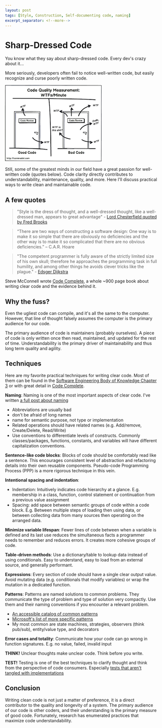```yaml
---
layout: post
tags: [Style, Construction, Self-documenting code, naming]
excerpt_separator: <!--more-->
---
```


# Sharp-Dressed Code

You know what they say about sharp-dressed code. Every dev's crazy about it...

More seriously, developers often fail to notice well-written code, but easily recognize and curse poorly written code.

[![wtf per minute comic](../post-media/Well-Dressed-Code/WFTPM.png)](https://reviewthecode.blogspot.com/2016/01/wtf-per-minute-actual-measurement-for.html)

Still, some of the greatest minds in our field have a great passion for well-written code (quotes below). Code clarity directly contributes to understandability, maintenance, quality, and more.  Here I'll discuss practical ways to write clean and maintainable code.
<!--more-->

## A few quotes

>"Style is the dress of thought, and a well-dressed thought, like a well-dressed man, appears to great advantage" - [Lord Chesterfield quoted by Fred Brooks](https://www.amazon.com/Design-Essays-Computer-Scientist/dp/0201362988)

>   “There are two ways of constructing a software design: One way is to make it
>   so simple that there are obviously no deficiencies and the other way is to
>   make it so complicated that there are no obvious deficiencies.” – C.A.R. Hoare

> "The competent programmer is fully aware of the strictly limited
    size of his own skull; therefore he approaches the programming task
    in full humility, and among other things he avoids clever tricks
    like the plague." - [Edsger Dijkstra](https://www.cs.utexas.edu/~EWD/transcriptions/EWD03xx/EWD340.html)

Steve McConnell wrote [Code Complete](https://www.amazon.com/Code-Complete-Practical-Handbook-Construction/dp/0735619670), a whole ~900 page book about writing clear code and the evidence behind it.


## Why the fuss?

Even the ugliest code can compile, and it's all the same to the computer. However, that line of thought falsely assumes the computer is the primary audience for our code.

The primary audience of code is maintainers (probably ourselves). A piece of code is only written once then read, maintained, and updated for the rest of time. Understandability is the primary driver of maintainability and thus long term quality and agility.

<!-- call out construction and connect construction to design? (swebok quote on their overlap) -->


## Techniques

Here are my favorite practical techniques for writing clear code. Most of them can be found in the [Software Engineering Body of Knowledge Chapter 3](https://www.computer.org/education/bodies-of-knowledge/software-engineering/v3) or with great detail in [Code Complete](https://www.amazon.com/Code-Complete-Practical-Handbook-Construction/dp/0735619670).

**Naming**: Naming is one of the most important aspects of clear code. I've written [a full post about naming](../_posts/DevEssentials/2018-10-01-Semantic-Naming.md)
- Abbreviations are usually bad
- don't be afraid of long names
- name for semantic purpose, not type or implementation
- Related operations should have related names (e.g. Add/remove, Create/Delete, Read/Write)
- Use conventions to differentiate levels of constructs. Commonly classes/packages, functions, constants, and variables will have different capitalization conventions.

**Sentence-like code blocks**: Blocks of code should be comfortably read like a sentence. This encourages consistent level of abstraction and refactoring details into their own reusable components. Pseudo-code Programming Process (PPP) is a more rigorous technique in this vein.

**Intentional spacing and indentation**: 
- Indentation: Intuitively indicates code hierarchy at a glance. E.g. membership in a class, function, control statement or continuation from a previous value assignment 
- Spacing: add space between semantic groups of code within a code block. E.g. Between multiple steps of loading then using data, or between collecting data from many sources then operating on the arranged data. 

**Minimize variable lifespan**: Fewer lines of code between when a variable is defined and its last use reduces the simultaneous facts a programmer needs to remember and reduces errors. It creates more cohesive groups of code.

**Table-driven methods**: Use a dictionary/table to lookup data instead of using conditionals. Easy to understand, easy to load from an external source, and generally performant.

**Expressions**: Every section of code should have a single clear output value.
Avoid mutating data (e.g. conditionals that modify variables) or wrap the mutation in a dedicated function.

**Patterns**: Patterns are named solutions to common problems. They communicate the type of problem and type of solution very compactly. Use them and their naming conventions if you encounter a relevant problem.
- [An accessible catalog of common patterns](https://refactoring.guru/design-patterns/catalog)
- [Microsoft's list of more specific patterns](https://docs.microsoft.com/en-us/azure/architecture/patterns/)
- My most common are state machines, strategies, observers (think pub/sub), entity/value type, and decorators 
<!-- - TODO: link to practical patterns post -->

**Error cases and totality**: Communicate how your code can go wrong in function signatures. E.g. no value, failed, invalid input

**THINK!** Unclear thoughts make unclear code. Think before you write.

**TEST!** Testing is one of the best techniques to clarify thought and think from the perspective of code consumers. Especially [tests that aren't tangled with implementations](../_posts/2020-08-21-Test-Api-InPractice.md)


## Conclusion

Writing clean code is not just a matter of preference, it is a direct contributor to the quality and longevity of a system. The primary audience of our code is other coders, and their understanding is the primary measure of good code. Fortunately, research has enumerated practices that maximize code understandability.

<!-- todo: need to balance message here with lead-in messaging -->